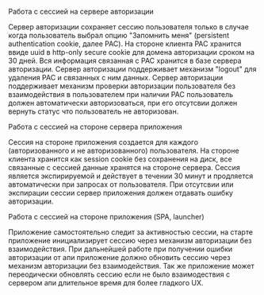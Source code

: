 
Работа с сессией на сервере авторизации

Сервер авторизации сохраняет сессию пользователя только в случае когда пользователь выбрал опцию "Запомнить меня" (persistent authentication cookie, далее PAC). На стороне клиента PAC хранится ввиде uuid в http-only secure cookie для домена авторизации сроком на 30 дней. Вся информация связанная с PAC хранится в базе сервера авторизации. Сервер авторизации поддерживает механизм "logout" для удаления PAC и связанных с ним данных. Сервер авторизации поддерживает механизм проверки авторизации пользователя без взаимодействия в пользователем при наличии PAC пользователь должен автоматически авторизоваться, при его отсутсвии должен вернуть статус что пользователь не авторизован.

Работа с сессией на стороне сервера приложения

Сессия на стороне приложения создается для каждого (авторизованного и не авторизованного) пользователя. На стороне клиента хранится как session cookie без сохранения на диск, все связанные с сессией данные хранятся на стороне сервера. Сессия является экспирируемой и действует в течении 30 минут и продляется автоматически при запросах от пользователя. При отсутсвии или экспирации сессии сервер приложения должен отдавать ошибку авторизации.

Работа с сессией на стороне приложения (SPA, launcher)

Приложение самостоятельно следит за активностью сессии, на старте приложение инициализирует сессию через механизм авторизации без взаимодействия. При дальнейшей работе при получении ошибки авторизации от апи приложение должно обновить сессию через механизм авторизации без взаимодействия. Так же приложение может переодически обновлять сессию если не было взаимодествия с сервером апи длительное время для более гладкого UX.
